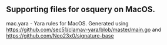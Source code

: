 ## Supporting files for osquery on MacOS.

mac.yara - Yara rules for MacOS. Generated using https://github.com/sec51/clamav-yara/blob/master/main.go and https://github.com/Neo23x0/signature-base
